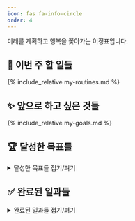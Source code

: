 ```yaml
---
icon: fas fa-info-circle
order: 4
---
```


미래를 계획하고 행복을 쫓아가는 이정표입니다.

## 📅 이번 주 할 일들

{% include_relative my-routines.md %}

## ✨ 앞으로 하고 싶은 것들

{% include_relative my-goals.md %}


## 🏆 달성한 목표들

<details>
<summary>달성한 목표들 접기/펴기</summary>

{% include_relative my-past-goals.md %}

</details>

## ✅ 완료된 일과들

<details>
<summary>완료된 일과들 접기/펴기</summary>

{% include_relative my-past-routines.md %}

</details>
